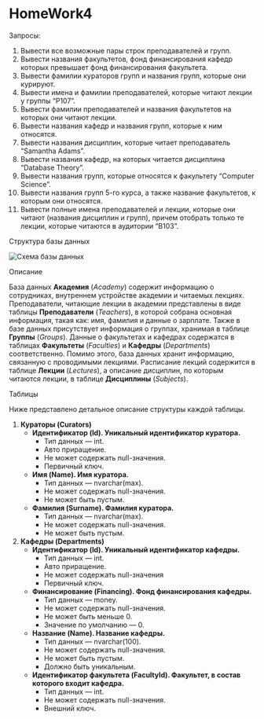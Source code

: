 # <b>HomeWork4</b>

Запросы:<br>
<ol>
<li>Вывести все возможные пары строк преподавателей и групп.</li>
<li>Вывести названия факультетов, фонд финансирования кафедр которых превышает фонд финансирования факультета.</li>
<li>Вывести фамилии кураторов групп и названия групп, которые они курируют.</li>
<li>Вывести имена и фамилии преподавателей, которые читают лекции у группы “P107”.</li>
<li>Вывести фамилии преподавателей и названия факультетов на которых они читают лекции.</li>
<li>Вывести названия кафедр и названия групп, которые к ним относятся.</li>
<li>Вывести названия дисциплин, которые читает преподаватель “Samantha Adams”.</li>
<li>Вывести названия кафедр, на которых читается дисциплина “Database Theory”.</li>
<li>Вывести названия групп, которые относятся к факультету “Computer Science”.</li>
<li>Вывести названия групп 5-го курса, а также название факультетов, к которым они относятся.</li>
<li>Вывести полные имена преподавателей и лекции, которые они читают (названия дисциплин и групп), причем отобрать только те лекции, которые читаются в аудитории “B103”.</li>
</ol>
Структура базы данных

![Схема базы данных](https://user-images.githubusercontent.com/108996479/203850271-c0cdc609-b80c-4bca-9865-091d33c5f3ae.png)

Описание

База данных <b>Академия</b> (<i>Academy</i>) содержит информацию о сотрудниках, внутреннем устройстве академии и читаемых лекциях. Преподаватели, читающие лекции в академии представлены в виде таблицы <b>Преподаватели</b> (<i>Teachers</i>), в которой собрана основная информация, такая как: имя, фамилия и данные о зарплате. Также в базе данных присутствует информация о группах, хранимая в таблице <b>Группы</b> (<i>Groups</i>). Данные о факультетах и кафедрах содержатся в таблицах <b>Факультеты</b> (<i>Faculties</i>) и <b>Кафедры</b> (<i>Departments</i>) соответственно. Помимо этого, база данных хранит информацию, связанную с проводимыми лекциями. Расписание лекций содержится в таблице <b>Лекции</b> (<i>Lectures</i>), а описание дисциплин, по которым читаются лекции, в таблице <b>Дисциплины</b> (<i>Subjects</i>).

Таблицы

Ниже представлено детальное описание структуры каждой таблицы.
<ol>
<li>
  <b>Кураторы (Curators)</b>
  <ul>
    <li><b>Идентификатор (Id). Уникальный идентификатор куратора.</b>
      <ul>
        <li>Тип данных — int.</li>
        <li>Авто приращение.</li>  
        <li>Не может содержать null-значения.</li>  
        <li>Первичный ключ.</li>  
      </ul>
    </li>
    <li><b>Имя (Name). Имя куратора.</b>
      <ul>
        <li>Тип данных — nvarchar(max).</li>
        <li>Не может содержать null-значения.</li>  
        <li>Не может быть пустым.</li>  
      </ul>
    </li>
    <li><b>Фамилия (Surname). Фамилия куратора.</b>
      <ul>
        <li>Тип данных — nvarchar(max).</li>
        <li>Не может содержать null-значения.</li>  
        <li>Не может быть пустым.</li>  
      </ul>
    </li>     
  </ul>
</li>  
<li>
  <b>Кафедры (Departments)</b>
  <ul>
    <li><b>Идентификатор (Id). Уникальный идентификатор кафедры.</b>
      <ul>
        <li>Тип данных — int.</li>
        <li>Авто приращение.</li>  
        <li>Не может содержать null-значения</li>  
        <li>Первичный ключ.</li>  
      </ul>  
    </li>
    <li><b>Финансирование (Financing). Фонд финансирования кафедры.</b>
      <ul>
        <li>Тип данных — money.</li>
        <li>Не может содержать null-значения.</li>  
        <li>Не может быть меньше 0.</li>
        <li>Значение по умолчанию — 0.</li> 
      </ul>  
    </li>
    <li><b>Название (Name). Название кафедры.</b>
      <ul>
        <li>Тип данных — nvarchar(100).</li>
        <li>Не может содержать null-значения.</li>  
        <li>Не может быть пустым.</li>
        <li>Должно быть уникальным.</li>
      </ul>  
    </li>
    <li><b>Идентификатор факультета (FacultyId). Факультет, в состав которого входит кафедра.</b>
      <ul>
        <li>Тип данных — int.</li>
        <li>Не может содержать null-значения.</li>  
        <li>Внешний ключ.</li>
      </ul>  
    </li>    
  </ul>  
</li> 
</ol>
